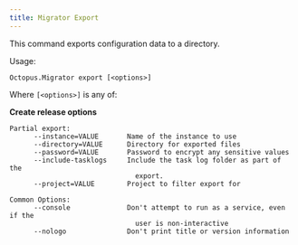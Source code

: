 ```yaml
---
title: Migrator Export
---
```


This command exports configuration data to a directory.

Usage:

```text
Octopus.Migrator export [<options>]
```

Where `[<options>]` is any of:

**Create release options**

```text
Partial export:
      --instance=VALUE       Name of the instance to use
      --directory=VALUE      Directory for exported files
      --password=VALUE       Password to encrypt any sensitive values
      --include-tasklogs     Include the task log folder as part of the
                               export.
      --project=VALUE        Project to filter export for
     
Common Options:
      --console              Don't attempt to run as a service, even if the
                               user is non-interactive
      --nologo               Don't print title or version information
```
